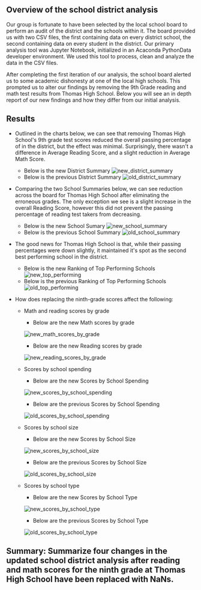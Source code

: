 ## Overview of the school district analysis

Our group is fortunate to have been selected by the local school board to perform an audit of the district and the schools within it. The board provided us with two CSV files, the first containing data on every district school, the second containing data on every student in the district. Our primary analysis tool was Jupyter Notebook, initialized in an Acaconda PythonData developer environment. We used this tool to process, clean and analyze the data in the CSV files. 

After completing the first iteration of our analysis, the school board alerted us to some academic dishonesty at one of the local high schools. This prompted us to alter our findings by removing the 9th Grade reading and math test results from Thomas High School. Below you will see an in depth report of our new findings and how they differ from our initial analysis.

## Results

- Outlined in the charts below, we can see that removing Thomas High School's 9th grade test scores reduced the overall passing percentage of in the district, but the effect was minimal. Surprisingly, there wasn't a difference in Average Reading Score, and a slight reduction in Average Math Score.
  - Below is the new District Summary
![new_district_summary](https://github.com/rivas-j/School_District_Analysis/blob/d5c769384fe0f5a82a989f4624969d2dc8d54e9d/Resources/new_district_summary.png)  
  - Below is the previous District Summary
![old_district_summary](https://github.com/rivas-j/School_District_Analysis/blob/d5c769384fe0f5a82a989f4624969d2dc8d54e9d/Resources/old_district_summary.png)


- Comparing the two School Summaries below, we can see reduction across the board for Thomas High School after eliminating the erroneous grades. The only exception we see is a slight increase in the overall Reading Score, however this did not prevent the passing percentage of reading test takers from decreasing.
  - Below is the new School Sumary
![new_school_summary](https://github.com/rivas-j/School_District_Analysis/blob/d5c769384fe0f5a82a989f4624969d2dc8d54e9d/Resources/new_school_summary.png)
  - Below is the previous School Summary
![old_school_summary](https://github.com/rivas-j/School_District_Analysis/blob/d5c769384fe0f5a82a989f4624969d2dc8d54e9d/Resources/old_school_summary.png)
- The good news for Thomas High School is that, while their passing percentages were down slightly, it maintained it's spot as the second best performing school in the district.
  - Below is the new Ranking of Top Performing Schools
![new_top_performing](https://github.com/rivas-j/School_District_Analysis/blob/d5c769384fe0f5a82a989f4624969d2dc8d54e9d/Resources/new_top_performing.png)
  - Below is the previous Ranking of Top Performing Schools
![old_top_performing](https://github.com/rivas-j/School_District_Analysis/blob/d5c769384fe0f5a82a989f4624969d2dc8d54e9d/Resources/old_top_performing.png)
- How does replacing the ninth-grade scores affect the following:

  - Math and reading scores by grade
    - Below are the new Math scores by grade
    
    ![new_math_scores_by_grade](https://github.com/rivas-j/School_District_Analysis/blob/d5c769384fe0f5a82a989f4624969d2dc8d54e9d/Resources/new_math_scores_by_grade.png)
    - Below are the new Reading scores by grade

    ![new_reading_scores_by_grade](https://github.com/rivas-j/School_District_Analysis/blob/d5c769384fe0f5a82a989f4624969d2dc8d54e9d/Resources/new_reading_scores_by_grade.png)
  - Scores by school spending
    - Below are the new Scores by School Spending
    
    ![new_scores_by_school_spending](https://github.com/rivas-j/School_District_Analysis/blob/d5c769384fe0f5a82a989f4624969d2dc8d54e9d/Resources/new_scores_by_school_spending.png)
    - Below are the previous Scores by School Spending
    
    ![old_scores_by_school_spending](https://github.com/rivas-j/School_District_Analysis/blob/d5c769384fe0f5a82a989f4624969d2dc8d54e9d/Resources/old_scores_by_school_spending.png)
  - Scores by school size
    - Below are the new Scores by School Size  
    
    ![new_scores_by_school_size](https://github.com/rivas-j/School_District_Analysis/blob/d5c769384fe0f5a82a989f4624969d2dc8d54e9d/Resources/new_scores_by_school_size.png)
    - Below are the previous Scores by School Size
    
    ![old_scores_by_school_size](https://github.com/rivas-j/School_District_Analysis/blob/d5c769384fe0f5a82a989f4624969d2dc8d54e9d/Resources/old_scores_by_school_size.png)
  - Scores by school type
    - Below are the new Scores by School Type
    
    ![new_scores_by_school_type](https://github.com/rivas-j/School_District_Analysis/blob/d5c769384fe0f5a82a989f4624969d2dc8d54e9d/Resources/new_scores_by_school_type.png)
    - Below are the previous Scores by School Type
    
    ![old_scores_by_school_type](https://github.com/rivas-j/School_District_Analysis/blob/d5c769384fe0f5a82a989f4624969d2dc8d54e9d/Resources/old_scores_by_school_type.png)
    
## Summary: Summarize four changes in the updated school district analysis after reading and math scores for the ninth grade at Thomas High School have been replaced with NaNs.
